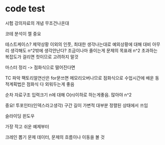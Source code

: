 # code test

시험 강의자료의 개념 무조건나온대

코테
분석이 젤 중요

테스트케이스? 제약상황 이외의 인풋, 최대한 생각나는대로 예외상황에 대해 대비
아무리 생각해도 n^2밖에 생각안난다? 조금이나마 줄이는게 문제의 목표래
n^2 초과하는 복잡도가 걸리면 컷이므로 고려하지 말것

마스터 정리 -> 점화식으로 떨어진다면

TC 파악
팩토리얼연산은 for문쓰면 메모리오버나므로 점화식으로
수업시간에 배운 동적계획법은 점화식 다 외워두는게 좋음

순차 자료구조 입력크기 n에 대해 O(n)이하로 하는게좋음. 많아야 n^2

중요!
투포인터(인덱스라고생각)
구간 길이 가변적
대부분 정렬된 상태에서 쓰임

슬라이딩 윈도우


가장 작고 쉬운 예제부터









크레인 뽑기 문제
데이터, 문제의 흐름이나 이동을 볼 것

